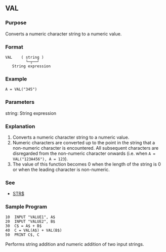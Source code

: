 ## VAL

### Purpose
Converts a numeric character string to a numeric value.

### Format
```basic
VAL    ( string )
         └─┬──┘ 
   String expression
```

### Example
```basic
A = VAL("345")
```

### Parameters
string: String expression

### Explanation
1. Converts a numeric character string to a numeric value.
2. Numeric characters are converted up to the point in the string that
a non-numeric character is encountered. All subsequent characters are
disregarded from the non-numeric character onwards (i.e. when
`A = VAL("123A456"), A = 123`).
3. The value of this function becomes 0 when the length of the string
is 0 or when the leading character is non-numeric.

### See
 - [STR$](STR_STRING.md)

### Sample Program
```basic
10  INPUT "VALUE1", A$
20  INPUT "VALUE2", B$
30  C$ = A$ + B$
40  C = VAL(A$) + VAL(B$)
50  PRINT C$, C
```
Performs string addition and numeric addition of two input strings.
